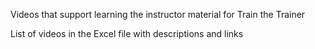 Videos that support learning the instructor material for Train the Trainer

List of videos in the Excel file with descriptions and links

 
 
